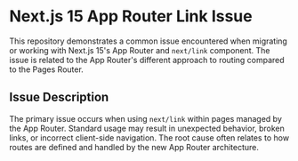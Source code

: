 # Next.js 15 App Router Link Issue

This repository demonstrates a common issue encountered when migrating or working with Next.js 15's App Router and `next/link` component.  The issue is related to the App Router's different approach to routing compared to the Pages Router.

## Issue Description

The primary issue occurs when using `next/link` within pages managed by the App Router.  Standard usage may result in unexpected behavior, broken links, or incorrect client-side navigation. The root cause often relates to how routes are defined and handled by the new App Router architecture.